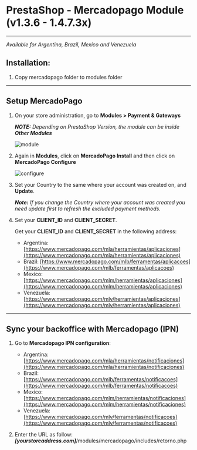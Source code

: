 # PrestaShop - Mercadopago Module (v1.3.6 - 1.4.7.3x)
---
*Available for Argentina, Brazil, Mexico and Venezuela*


## Installation:

1. Copy mercadopago folder to modules folder

---
## Setup MercadoPago

1. On your store administration,  go to **Modules > Payment & Gateways**

	***NOTE:*** *Depending on PrestaShop Version, the module can be inside **Other Modules***

	![module](https://raw.github.com/mercadopago/cart-prestashop/master/README.img/module.png)

2. Again in **Modules**, click on **MercadoPago Install** and then click on **MercadoPago Configure**

	![configure](https://raw.github.com/mercadopago/cart-prestashop/master/README.img/configure.png)<br />

3. Set your Country to the same where your account was created on, and **Update**.

	***Note:*** *If you change the Country where your account was created you need update  first to refresh the excluded payment methods.*

4. Set your **CLIENT_ID** and **CLIENT_SECRET**.

	Get your **CLIENT_ID** and **CLIENT_SECRET** in the following address:

	* Argentina: [https://www.mercadopago.com/mla/herramientas/aplicaciones](https://www.mercadopago.com/mla/herramientas/aplicaciones)
	* Brazil: [https://www.mercadopago.com/mlb/ferramentas/aplicacoes](https://www.mercadopago.com/mlb/ferramentas/aplicacoes)
	* Mexico: [https://www.mercadopago.com/mlm/herramientas/aplicaciones](https://www.mercadopago.com/mlm/herramientas/aplicaciones)
	* Venezuela: [https://www.mercadopago.com/mlv/herramientas/aplicaciones](https://www.mercadopago.com/mlv/herramientas/aplicaciones)
---
## Sync your backoffice with Mercadopago (IPN) 

1. Go to **Mercadopago IPN configuration**:

    * Argentina: [https://www.mercadopago.com/mla/herramientas/notificaciones](https://www.mercadopago.com/mla/herramientas/notificaciones)
    * Brazil: [https://www.mercadopago.com/mlb/ferramentas/notificacoes](https://www.mercadopago.com/mlb/ferramentas/notificacoes)
    * Mexico: [https://www.mercadopago.com/mlm/herramientas/notificaciones](https://www.mercadopago.com/mlm/herramientas/notificaciones)
    * Venezuela: [https://www.mercadopago.com/mlv/ferramentas/notificacoes](https://www.mercadopago.com/mlv/ferramentas/notificacoes)

2. Enter the URL as follow: ***[yourstoreaddress.com]***/modules/mercadopago/includes/retorno.php
